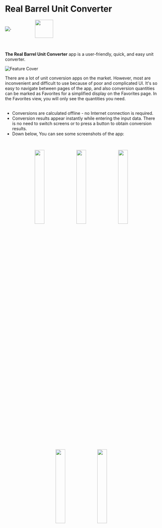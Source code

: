 # Real Barrel Unit Converter
<p class="event_desc">
  <a href="https://iranapps.ir/app/com.realbarrel.unitconverter" target="_blank">
    <img src="https://iranapps.ir/images/header-download-en.png" align="middle" />
  </a>
  &nbsp;
  &nbsp;
  &nbsp;
  &nbsp;
  &nbsp;
  &nbsp;
  &nbsp;
  &nbsp;
  &nbsp;
  &nbsp;
  <a href="https://drive.google.com/drive/folders/14aKnQag6UzmkPrW0GecTx3NJ6VUkFQjd?usp=sharing" target="_blank">
    <img src="https://www.mediafire.com/convkey/d9b8/fsxygf0h3529aprzg.jpg" height="60" align="middle" />
  </a>
</p>
</br>

**The Real Barrel Unit Converter** app is a user-friendly, quick, and easy unit converter.
</br>

![Feature Cover](https://www.mediafire.com/convkey/b016/3lc3lkxqzq1v0a1zg.jpg)
</br>

There are a lot of unit conversion apps on the market. However, most are inconvenient and difficult to use because of poor and complicated UI. It's so easy to navigate between pages of the app, and also conversion quantities can be marked as Favorites for a simplified display on the Favorites page. In the Favorites view, you will only see the quantities you need.
</br>
</br>

* Conversions are calculated offline - no Internet connection is required.
* Conversion results appear instantly while entering the input data. There is no need to switch screens or to press a button to obtain conversion results.
* Down below, You can see some screenshots of the app:
</br>
<p align="middle">
  <img src="https://www.mediafire.com/convkey/635b/zc1ce8rs1ee7fbjzg.jpg" width="25%"/>
  &nbsp;
  <img src="https://www.mediafire.com/convkey/f228/vvnhwhgqww7q1wszg.jpg" width="25%"/>
  &nbsp;
  <img src="https://www.mediafire.com/convkey/844d/0423v1610uzl0qizg.jpg" width="25%"/>
</p>
<p align="middle">
  <img src="https://www.mediafire.com/convkey/381c/mnm07vxb9propg7zg.jpg" width="25%"/>
  &nbsp;
  <img src="https://www.mediafire.com/convkey/e9ce/we73e23p63710p7zg.jpg" width="25%"/>
</p>
